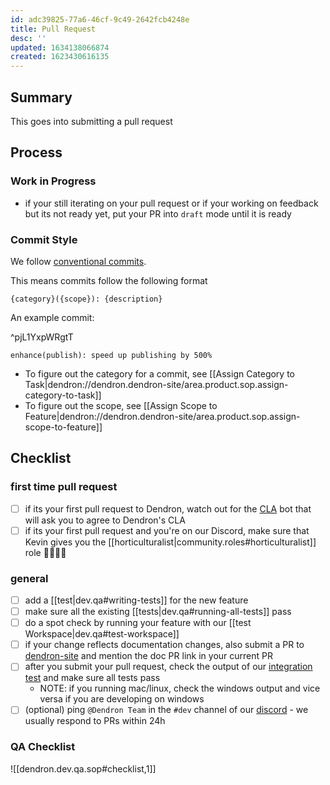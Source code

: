 ```yaml
---
id: adc39825-77a6-46cf-9c49-2642fcb4248e
title: Pull Request
desc: ''
updated: 1634138066874
created: 1623430616135
---
```


## Summary

This goes into submitting a pull request

## Process

### Work in Progress
- if your still iterating on your pull request or if your working on feedback but its not ready yet, put your PR into `draft` mode until it is ready

### Commit Style

We follow [conventional commits](https://www.conventionalcommits.org/en/v1.0.0/).

This means commits follow the following format

```
{category}({scope}): {description}
```

An example commit:

^pjL1YxpWRgtT
``` 
enhance(publish): speed up publishing by 500%
```

* To figure out the category for a commit, see [[Assign Category to Task|dendron://dendron.dendron-site/area.product.sop.assign-category-to-task]]
* To figure out the scope, see [[Assign Scope to Feature|dendron://dendron.dendron-site/area.product.sop.assign-scope-to-feature]]

## Checklist

### first time pull request
- [ ] if its your first pull request to Dendron, watch out for the [CLA](https://en.wikipedia.org/wiki/Contributor_License_Agreement) bot that will ask you to agree to Dendron's CLA
- [ ] if its your first pull request and you're on our Discord, make sure that Kevin gives you the [[horticulturalist|community.roles#horticulturalist]] role  👨‍🌾👩‍🌾

### general
- [ ] add a [[test|dev.qa#writing-tests]] for the new feature
- [ ] make sure all the existing [[tests|dev.qa#running-all-tests]] pass
- [ ] do a spot check by running your feature with our [[test Workspace|dev.qa#test-workspace]]
- [ ] if your change reflects documentation changes, also submit a PR to [dendron-site](https://github.com/dendronhq/dendron-site) and mention the doc PR link in your current PR
- [ ] after you submit your pull request, check the output of our [integration test](https://github.com/dendronhq/dendron/actions) and make sure all tests pass
  - NOTE: if you running mac/linux, check the windows output and vice versa if you are developing on windows
- [ ] (optional) ping `@Dendron Team` in the `#dev` channel of our [discord](https://discord.gg/AE3NRw9) - we usually respond to PRs within 24h

### QA Checklist
![[dendron.dev.qa.sop#checklist,1]]

